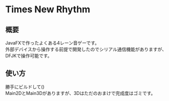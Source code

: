 # Times New Rhythm
## 概要
  JavaFXで作ったよくある4レーン音ゲーです。  
  外部デバイスから操作する前提で開発したのでシリアル通信機能がありますが、DFJKで操作可能です。  
## 使い方
  勝手にビルドして()  
  Main2DとMain3Dがありますが、3Dはただのおまけで完成度はゴミです。  
